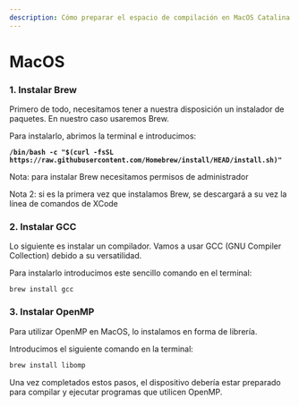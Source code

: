 ```yaml
---
description: Cómo preparar el espacio de compilación en MacOS Catalina o superior
---
```


# MacOS

### 1. Instalar Brew

Primero de todo, necesitamos tener a nuestra disposición un instalador de paquetes. En nuestro caso usaremos Brew.&#x20;

Para instalarlo, abrimos la terminal e introducimos:

<pre class="language-shell"><code class="lang-shell"><strong>/bin/bash -c "$(curl -fsSL https://raw.githubusercontent.com/Homebrew/install/HEAD/install.sh)"
</strong></code></pre>

Nota: para instalar Brew necesitamos permisos de administrador

Nota 2: si es la primera vez que instalamos Brew, se descargará a su vez la línea de comandos de XCode

### 2. Instalar GCC

Lo siguiente es instalar un compilador. Vamos a usar GCC (GNU Compiler Collection) debido a su versatilidad.

Para instalarlo introducimos este sencillo comando en el terminal:

```shell
brew install gcc
```

### 3. Instalar OpenMP

Para utilizar OpenMP en MacOS, lo instalamos en forma de librería.

Introducimos el siguiente comando en la terminal:

```bash
brew install libomp
```

Una vez completados estos pasos, el dispositivo debería estar preparado para compilar y ejecutar programas que utilicen OpenMP.
